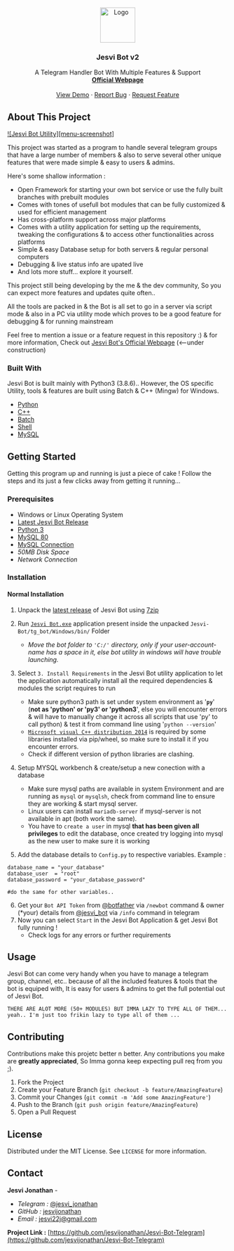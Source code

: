 <!-- PROJECT LOGO -->
<br />
<p align="center">
  <a href="https://jesvijonathan.github.io/Jesvi-Bot-Telegram/">
    <img src="tg_bot/common/res/icon.ico" alt="Logo" width="80" height="80">
  </a>

  <h3 align="center">Jesvi Bot v2</h3>

  <p align="center">
    A Telegram Handler Bot With Multiple Features & Support
    <br />
    <a href="https://jesvijonathan.github.io/Jesvi-Bot-Telegram/"><strong>Official Webpage</strong></a>
    <br />
    <br />
    <a href="https://telegram.me/jesvi_bot">View Demo</a>
    ·
    <a href="https://github.com/jesvijonathan/Jesvi-Bot/issues">Report Bug</a>
    ·
    <a href="https://github.com/jesvijonathan/Jesvi-Bot/issues">Request Feature</a>
  </p>
</p>

<!-- TABLE OF CONTENTS
## Table of Contents

- [About This Project](#about-this-project)
  - [Built With](#built-with)
- [Getting Started](#getting-started)
  - [Prerequisites](#prerequisites)
  - [Installation](#installation)
    - [Normal Installation](#normal-installation)
- [Usage](#usage)
- [Contributing](#contributing)
- [License](#license)
- [Contact](#contact)



<!-- ABOUT THE PROJECT -->

## About This Project

[![Jesvi Bot Utility][menu-screenshot]](https://github.com/jesvijonathan/Jesvi-Bot-Telegram/)

This project was started as a program to handle several telegram groups that have a large number of members & also to serve several other unique features that were made simple & easy to users & admins.

Here's some shallow information :

- Open Framework for starting your own bot service or use the fully built branches with prebuilt modules
- Comes with tones of usefull bot modules that can be fully customized & used for efficient management
- Has cross-platform support across major platforms
- Comes with a utility application for setting up the requirements, tweaking the configurations & to access other functionalities across platforms
- Simple & easy Database setup for both servers & regular personal computers
- Debugging & live status info are upated live
- And lots more stuff... explore it yourself.

This project still being developing by the me & the dev community, So you can expect more features and updates quite often..

All the tools are packed in & the Bot is all set to go in a server via script mode & also in a PC via utility mode which proves to be a good feature for debugging & for running mainstream

Feel free to mention a issue or a feature request in this repository :)
& for more information, Check out [Jesvi Bot's Official Webpage](https://jesvijonathan.github.io/jesvijonathan/) (<--under construction)

### Built With

Jesvi Bot is built mainly with Python3 (3.8.6).. However, the OS specific Utility, tools & features are built using Batch & C++ (Mingw) for Windows.

- [Python](https://www.python.org/)
- [C++](http://www.mingw.org/)
- [Batch](https://docs.microsoft.com/en-us/windows-server/administration/windows-commands/windows-commands)
- [Shell](https://www.shellscript.sh/)
- [MySQL](https://www.mysql.com/)

<!-- GETTING STARTED -->

## Getting Started

Getting this program up and running is just a piece of cake ! Follow the steps and its just a few clicks away from getting it running...

### Prerequisites

- Windows or Linux Operating System
- [Latest Jesvi Bot Release](https://github.com/jesvijonathan/Jesvi-Bot/releases)
- [Python 3](https://www.python.org/)
- [MySQL 80](https://www.mysql.com/)
- [MySQL Connection](https://dev.mysql.com/doc/workbench/en/wb-getting-started-tutorial-create-connection.html)
- _50MB Disk Space_
- _Network Connection_

### Installation

#### Normal Installation

1. Unpack the [latest release](https://github.com/jesvijonathan/Jesvi-Bot/releases) of Jesvi Bot using [7zip](www.7zip.com)

2. Run [`Jesvi Bot.exe`](https://github.com/jesvijonathan/Jesvi-Bot-Telegram/blob/Jesvi-Bot-v2/tg_bot/windows/bin/Jesvi%20Bot.exe) application present inside the unpacked `Jesvi-Bot/tg_bot/Windows/bin/` Folder

   - _Move the bot folder to `'C:/'` directory, only if your user-account-name has a space in it, else bot utility in windows will have trouble launching._

3. Select `3. Install Requirements` in the Jesvi Bot utility application to let the application automatically install all the required dependencies & modules the script requires to run

   - Make sure python3 path is set under system environment as '**`py`**' (**not as 'python' or 'py3' or 'python3**', else you will encounter errors & will have to manually change it across all scripts that use 'py' to call python) & test it from command line using '`python --version`'
   - [`Microsoft visual C++ distribution 2014`](https://www.google.com/search?q=microsoft+visual+c%2B%2B+2014&rlz=1C1GCEA_enIN966IN966&oq=microsoft+visual+c%2B%2B+2014&aqs=chrome..69i57j0i512l5.6438j0j7&sourceid=chrome&ie=UTF-8) is required by some libraries installed via pip/wheel, so make sure to install it if you encounter errors.
   - Check if different version of python libraries are clashing.

4. Setup MYSQL workbench & create/setup a new conection with a database

   - Make sure mysql paths are available in system Environment and are running as `mysql` or `mysqlsh`, check from command line to ensure they are working & start mysql server.
   - Linux users can install `mariadb-server` if mysql-server is not available in apt (both work the same).
   - You have to `create a user` in mysql **that has been given all privileges** to edit the database, once created try logging into mysql as the new user to make sure it is working

5. Add the database details to `Config.py` to respective variables. Example :

```bot_username = "your_bot_username"
database_name = "your_database"
database_user  = "root"
database_password = "your_database_password"

#do the same for other variables..
```

6. Get your `Bot API Token` from [@botfather](https://telegram.me/botfather) via `/newbot` command & owner (\*your) details from [@jesvi_bot](https://telegram.me/jesvi_bot) via `/info` command in telegram
7. Now you can select `Start` in the Jesvi Bot Application & get Jesvi Bot fully running !
   - Check logs for any errors or further requirements

<!-- USAGE EXAMPLES -->

## Usage

Jesvi Bot can come very handy when you have to manage a telegram group, channel, etc.. because of all the included features & tools that the bot is equiped with, It is easy for users & admins to get the full potential out of Jesvi Bot.

```
THERE ARE ALOT MORE (50+ MODULES) BUT IMMA LAZY TO TYPE ALL OF THEM...
yeah.. I'm just too frikin lazy to type all of them ...
```

<!-- CONTRIBUTING -->

## Contributing

Contributions make this projetc better n better. Any contributions you make are **greatly appreciated**, So Imma gonna keep expecting pull req from you ;).

1. Fork the Project
2. Create your Feature Branch (`git checkout -b feature/AmazingFeature`)
3. Commit your Changes (`git commit -m 'Add some AmazingFeature'`)
4. Push to the Branch (`git push origin feature/AmazingFeature`)
5. Open a Pull Request

<!-- LICENSE -->

## License

Distributed under the MIT License. See `LICENSE` for more information.

<!-- CONTACT -->

## Contact

**Jesvi Jonathan** -

- _Telegram :_ [@jesvi_jonathan](https://telegram.me/bot_garage)
- _GitHub :_ [jesvijonathan](https://github.com/jesvijonathan/Jesvi-Bot-Telegram)
- _Email :_ jesvi22j@gmail.com

**Project Link :** [https://github.com/jesvijonathan/Jesvi-Bot-Telegram](https://github.com/jesvijonathan/Jesvi-Bot-Telegram)
